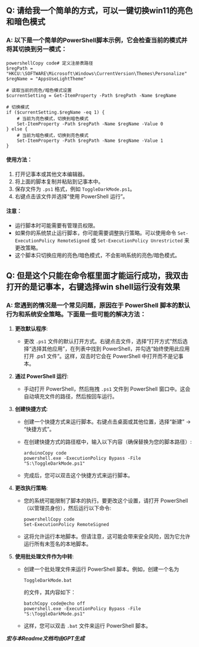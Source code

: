 ## Q: 请给我一个简单的方式，可以一键切换win11的亮色和暗色模式

### A: 以下是一个简单的PowerShell脚本示例，它会检查当前的模式并将其切换到另一模式：

```
powershellCopy code# 定义注册表路径
$regPath = "HKCU:\SOFTWARE\Microsoft\Windows\CurrentVersion\Themes\Personalize"
$regName = "AppsUseLightTheme"

# 读取当前的亮色/暗色模式设置
$currentSetting = Get-ItemProperty -Path $regPath -Name $regName

# 切换模式
if ($currentSetting.$regName -eq 1) {
    # 当前为亮色模式，切换到暗色模式
    Set-ItemProperty -Path $regPath -Name $regName -Value 0
} else {
    # 当前为暗色模式，切换到亮色模式
    Set-ItemProperty -Path $regPath -Name $regName -Value 1
}
```

#### 使用方法：

1. 打开记事本或其他文本编辑器。
2. 将上面的脚本复制并粘贴到记事本中。
3. 保存文件为 `.ps1` 格式，例如 `ToggleDarkMode.ps1`。
4. 右键点击该文件并选择“使用 PowerShell 运行”。

#### 注意：

- 运行脚本时可能需要有管理员权限。
- 如果你的系统禁止运行脚本，你可能需要调整执行策略。可以使用命令 `Set-ExecutionPolicy RemoteSigned` 或 `Set-ExecutionPolicy Unrestricted` 来更改策略。
- 这个脚本只切换应用的亮色/暗色模式，不会影响系统的亮色/暗色模式。



## Q: 但是这个只能在命令框里面才能运行成功，我双击打开的是记事本，右键选择win shell运行没有效果



### A: 您遇到的情况是一个常见问题，原因在于 PowerShell 脚本的默认行为和系统安全策略。下面是一些可能的解决方法：

1. **更改默认程序**:

   - 更改 `.ps1` 文件的默认打开方式。右键点击文件，选择“打开方式”然后选择“选择其他应用”，在列表中找到 PowerShell，并勾选“始终使用此应用打开 .ps1 文件”。这样，双击时它会在 PowerShell 中打开而不是记事本。

2. **通过 PowerShell 运行**:

   - 手动打开 PowerShell，然后拖拽 `.ps1` 文件到 PowerShell 窗口中。这会自动填充文件的路径，然后按回车运行。

3. **创建快捷方式**:

   - 创建一个快捷方式来运行脚本。右键点击桌面或其他位置，选择“新建” -> “快捷方式”。

   - 在创建快捷方式的路径框中，输入以下内容（确保替换为您的脚本路径）:

     ```
     arduinoCopy code
     powershell.exe -ExecutionPolicy Bypass -File "S:\ToggleDarkMode.ps1"
     ```

   - 完成后，您可以双击这个快捷方式来运行脚本。

4. **更改执行策略**:

   - 您的系统可能限制了脚本的执行。要更改这个设置，请打开 PowerShell（以管理员身份），然后运行以下命令:

     ```
     powershellCopy code
     Set-ExecutionPolicy RemoteSigned
     ```

   - 这将允许运行本地脚本。但请注意，这可能会带来安全风险，因为它允许运行所有未签名的本地脚本。

5. **使用批处理文件作为中转**:

   - 创建一个批处理文件来运行 PowerShell 脚本。例如，创建一个名为 

     ```
     ToggleDarkMode.bat
     ```

      的文件，其内容如下：

     ```
     batchCopy code@echo off
     powershell.exe -ExecutionPolicy Bypass -File "S:\ToggleDarkMode.ps1"
     ```

   - 这样，您可以双击 `.bat` 文件来运行 PowerShell 脚本。

**_宏与本Readme文档均由GPT生成_**

